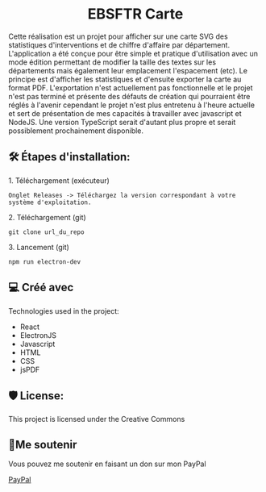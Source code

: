 <h1 align="center" id="title">EBSFTR Carte</h1>

<p id="description">Cette réalisation est un projet pour afficher sur une carte SVG des statistiques d'interventions et de chiffre d'affaire par département. L'application a été conçue pour être simple et pratique d'utilisation avec un mode édition permettant de modifier la taille des textes sur les départements mais également leur emplacement l'espacement (etc). Le principe est d'afficher les statistiques et d'ensuite exporter la carte au format PDF. L'exportation n'est actuellement pas fonctionnelle et le projet n'est pas terminé et présente des défauts de création qui pourraient être réglés à l'avenir cependant le projet n'est plus entretenu à l'heure actuelle et sert de présentation de mes capacités à travailler avec javascript et NodeJS. Une version TypeScript serait d'autant plus propre et serait possiblement prochainement disponible.</p>

<h2>🛠️ Étapes d'installation:</h2>

<p>1. Téléchargement (exécuteur)</p>

```
Onglet Releases -> Téléchargez la version correspondant à votre système d'exploitation.
```

<p>2. Téléchargement (git)</p>

```
git clone url_du_repo
```

<p>3. Lancement (git)</p>

```
npm run electron-dev
```

  
  
<h2>💻 Créé avec</h2>

Technologies used in the project:

*   React
*   ElectronJS
*   Javascript
*   HTML
*   CSS
*   jsPDF

<h2>🛡️ License:</h2>

This project is licensed under the Creative Commons

<h2>💖Me soutenir</h2>

Vous pouvez me soutenir en faisant un don sur mon PayPal<p><a href="https://paypal.me/mewenbaigne">PayPal</a></p>